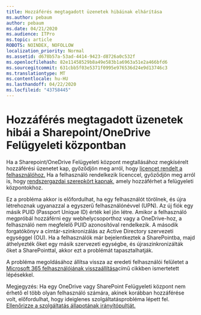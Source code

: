 ```yaml
---
title: Hozzáférés megtagadott üzenetek hibáinak elhárítása
ms.author: pebaum
author: pebaum
ms.date: 04/21/2020
ms.audience: ITPro
ms.topic: article
ROBOTS: NOINDEX, NOFOLLOW
localization_priority: Normal
ms.assetid: d678b57a-53ad-4414-9423-d8726a0c532f
ms.openlocfilehash: 82e11458529b8a49e583b1a6963a51e2a466bfd6
ms.sourcegitcommit: 631cbb5f03e5371f0995e976536d24e9d13746c3
ms.translationtype: MT
ms.contentlocale: hu-HU
ms.lasthandoff: 04/22/2020
ms.locfileid: "43758445"
---
```

# <a name="troubleshoot-access-denied-messages-in-sharepointonedrive-admin-center"></a>Hozzáférés megtagadott üzenetek hibái a Sharepoint/OneDrive Felügyeleti központban

Ha a Sharepoint/OneDrive Felügyeleti központ megtallásához megkísérelt hozzáférési üzenetet kap, győződjön meg arról, hogy [licencet rendelt a felhasználóhoz.](https://docs.microsoft.com/office365/admin/subscriptions-and-billing/assign-licenses-to-users?view=o365-worldwide&amp;tabs=One) Ha a felhasználó rendelkezik licenccel, győződjön meg arról is, hogy [rendszergazdai szerepkört kapnak,](https://docs.microsoft.com/office365/admin/add-users/about-admin-roles?view=o365-worldwide) amely hozzáférhet a felügyeleti központokhoz.

Ez a probléma akkor is előfordulhat, ha egy felhasználót törölnek, és újra létrehoznak ugyanazzal a egyszerű felhasználónévvel (UPN). Az új fiók egy másik PUID (Passport Unique ID) érték kel jön létre. Amikor a felhasználó megpróbál hozzáférni egy webhelycsoporthoz vagy a OneDrive-hoz, a felhasználó nem megfelelő PUID azonosítóval rendelkezik. A második forgatókönyv a címtár-szinkronizálás az Active Directory szervezeti egységgel (OU). Ha a felhasználók már bejelentkeztek a SharePointba, majd áthelyezték őket egy másik szervezeti egységbe, és újraszinkronizálták őket a SharePointtal, akkor ezt a problémát tapasztalhatják.

A probléma megoldásához állítsa vissza az eredeti felhasználói felületet a [Microsoft 365 felhasználójának visszaállítása](https://docs.microsoft.com/office365/admin/add-users/restore-user?view=o365-worldwide)című cikkben ismertetett lépésekkel.

Megjegyzés: Ha egy OneDrive vagy SharePoint Felügyeleti központ nem érhető el több olyan felhasználó számára, akinek korábban hozzáférése volt, előfordulhat, hogy ideiglenes szolgáltatásprobléma lépett fel.  [Ellenőrizze a szolgáltatás állapotának irányítópultját.](https://portal.office.com/adminportal/home#/servicehealth)


